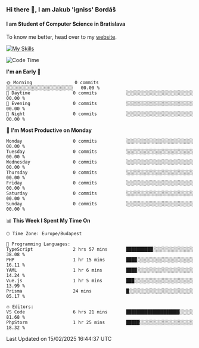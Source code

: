 ### Hi there 👋, I am Jakub 'igniss' Bordáš

#### I am Student of Computer Science in Bratislava
To know me better, head over to my [website](https://bordas.sk).

[![My Skills](https://skillicons.dev/icons?i=js,typescript,html,css,figma,svelte,vue,next,postgresql,nest,express,nodejs)](https://bordas.sk)


<!--START_SECTION:waka-->
![Code Time](http://img.shields.io/badge/Code%20Time-1%2C686%20hrs%205%20mins-blue)

**I'm an Early 🐤** 

```text
🌞 Morning                0 commits           ░░░░░░░░░░░░░░░░░░░░░░░░░   00.00 % 
🌆 Daytime                0 commits           ░░░░░░░░░░░░░░░░░░░░░░░░░   00.00 % 
🌃 Evening                0 commits           ░░░░░░░░░░░░░░░░░░░░░░░░░   00.00 % 
🌙 Night                  0 commits           ░░░░░░░░░░░░░░░░░░░░░░░░░   00.00 % 
```
📅 **I'm Most Productive on Monday** 

```text
Monday                   0 commits           ░░░░░░░░░░░░░░░░░░░░░░░░░   00.00 % 
Tuesday                  0 commits           ░░░░░░░░░░░░░░░░░░░░░░░░░   00.00 % 
Wednesday                0 commits           ░░░░░░░░░░░░░░░░░░░░░░░░░   00.00 % 
Thursday                 0 commits           ░░░░░░░░░░░░░░░░░░░░░░░░░   00.00 % 
Friday                   0 commits           ░░░░░░░░░░░░░░░░░░░░░░░░░   00.00 % 
Saturday                 0 commits           ░░░░░░░░░░░░░░░░░░░░░░░░░   00.00 % 
Sunday                   0 commits           ░░░░░░░░░░░░░░░░░░░░░░░░░   00.00 % 
```


📊 **This Week I Spent My Time On** 

```text
🕑︎ Time Zone: Europe/Budapest

💬 Programming Languages: 
TypeScript               2 hrs 57 mins       ██████████░░░░░░░░░░░░░░░   38.08 % 
PHP                      1 hr 15 mins        ████░░░░░░░░░░░░░░░░░░░░░   16.11 % 
YAML                     1 hr 6 mins         ████░░░░░░░░░░░░░░░░░░░░░   14.24 % 
Vue.js                   1 hr 5 mins         ███░░░░░░░░░░░░░░░░░░░░░░   13.99 % 
Prisma                   24 mins             █░░░░░░░░░░░░░░░░░░░░░░░░   05.17 % 

🔥 Editors: 
VS Code                  6 hrs 21 mins       ████████████████████░░░░░   81.68 % 
PhpStorm                 1 hr 25 mins        █████░░░░░░░░░░░░░░░░░░░░   18.32 % 
```


 Last Updated on 15/02/2025 16:44:37 UTC
<!--END_SECTION:waka-->

